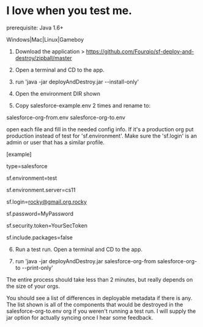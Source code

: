 # I love when you test me. #

prerequisite: Java 1.6+

Windows|Mac|Linux|Gameboy

1. Download the application > https://github.com/Fourqio/sf-deploy-and-destroy/zipball/master 

2. Open a terminal and CD to the app.

3. run 'java -jar deployAndDestroy.jar --install-only'

4. Open the environment DIR shown

5. Copy salesforce-example.env 2 times and rename to:

salesforce-org-from.env
salesforce-org-to.env

open each file and fill in the needed config info. If it's a production org put production instead of test for 'sf.environment'. Make sure the 'sf.login' is an admin or user that has a similar profile.

[example]

type=salesforce

sf.environment=test

sf.environment.server=cs11

sf.login=rocky@gmail.org.rocky

sf.password=MyPassword

sf.security.token=YourSecToken

sf.include.packages=false 

6. Run a test run. Open a terminal and CD to the app.

7. run 'java -jar deployAndDestroy.jar salesforce-org-from salesforce-org-to --print-only'

The entire process should take less than 2 minutes, but really depends on the size of your orgs. 

You should see a list of differences in deployable metadata if there is any. The list shown is all of the components that would be destroyed in the salesforce-org-to.env org if you weren't running a test run. I will supply the jar option for actually syncing once I hear some feedback.
